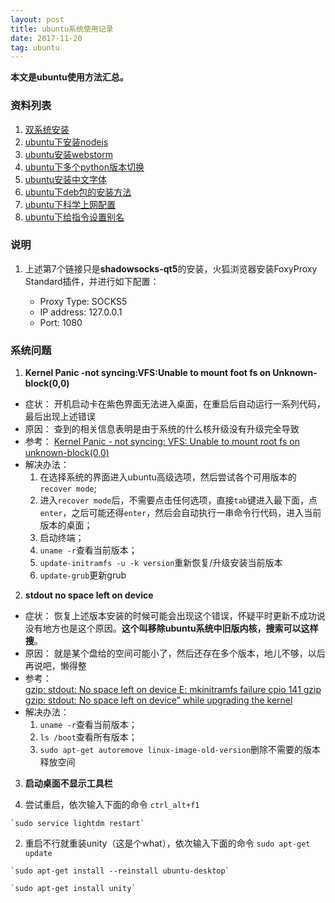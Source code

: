 ```yaml
---
layout: post
title: ubuntu系统使用记录
date: 2017-11-20
tag: ubuntu
---
```

**本文是ubuntu使用方法汇总。**

<!-- more -->

### 资料列表

1. [双系统安装](https://jingyan.baidu.com/article/60ccbceb18624464cab197ea.html)
2. [ubuntu下安装nodejs](http://www.jianshu.com/p/2b24cd430a7d)
3. [ubuntu安装webstorm](http://blog.csdn.net/txl910514/article/details/52136821)
4. [ubuntu下多个python版本切换](https://www.cnblogs.com/netfoxman/p/5994697.html)
5. [ubuntu安装中文字体](http://blog.csdn.net/wangjingfei/article/details/5614203)
6. [ubuntu下deb包的安装方法](http://blog.csdn.net/kevinhg/article/details/5934462)
7. [ubuntu下科学上网配置](https://github.com/shadowsocks/shadowsocks-qt5/wiki/%E5%AE%89%E8%A3%85%E6%8C%87%E5%8D%97)
8. [ubuntu下给指令设置别名](https://blog.csdn.net/u011630575/article/details/48030663)


### 说明

1. 上述第7个链接只是**shadowsocks-qt5**的安装，火狐浏览器安装FoxyProxy Standard插件，并进行如下配置：

   * Proxy Type: SOCKS5
   * IP address: 127.0.0.1
   * Port: 1080

### 系统问题

1. **Kernel Panic -not syncing:VFS:Unable to mount foot fs on Unknown-block(0,0)**

  - 症状： 开机启动卡在紫色界面无法进入桌面，在重启后自动运行一系列代码，最后出现上述错误
  - 原因： 查到的相关信息表明是由于系统的什么核升级没有升级完全导致
  - 参考： [Kernel Panic - not syncing: VFS: Unable to mount root fs on unknown-block(0,0)](https://askubuntu.com/questions/41930/kernel-panic-not-syncing-vfs-unable-to-mount-root-fs-on-unknown-block0-0)
  - 解决办法：
    1. 在选择系统的界面进入ubuntu高级选项，然后尝试各个可用版本的`recover mode`;
    2. 进入`recover mode`后，不需要点击任何选项，直接`tab`键进入最下面，点`enter`，之后可能还得`enter`，然后会自动执行一串命令行代码，进入当前版本的桌面；
    3. 启动终端；
    4. `uname -r`查看当前版本；
    5. `update-initramfs -u -k version`重新恢复/升级安装当前版本
    6. `update-grub`更新grub

2. **stdout no space left on device**

  - 症状： 恢复上述版本安装的时候可能会出现这个错误，怀疑平时更新不成功说没有地方也是这个原因。**这个叫移除ubuntu系统中旧版内核，搜索可以这样搜**。
  - 原因： 就是某个盘给的空间可能小了，然后还存在多个版本，地儿不够，以后再说吧，懒得整
  - 参考：   
  [gzip: stdout: No space left on device E: mkinitramfs failure cpio 141 gzip](https://askubuntu.com/questions/929305/gzip-stdout-no-space-left-on-device-e-mkinitramfs-failure-cpio-141-gzip-1/929681#929681)    
  [gzip: stdout: No space left on device” while upgrading the kernel](https://askubuntu.com/questions/223248/gzip-stdout-no-space-left-on-device-while-upgrading-the-kernel)
  - 解决办法：
    1. `uname -r`查看当前版本；
    2. `ls /boot`查看所有版本；
    3. `sudo apt-get autoremove linux-image-old-version`删除不需要的版本释放空间

3. **启动桌面不显示工具栏**

  1. 尝试重启，依次输入下面的命令
    `ctrl_alt+f1`

    `sudo service lightdm restart`

  2. 重启不行就重装unity（这是个what），依次输入下面的命令
    `sudo apt-get update`

    `sudo apt-get install --reinstall ubuntu-desktop`

    `sudo apt-get install unity`















